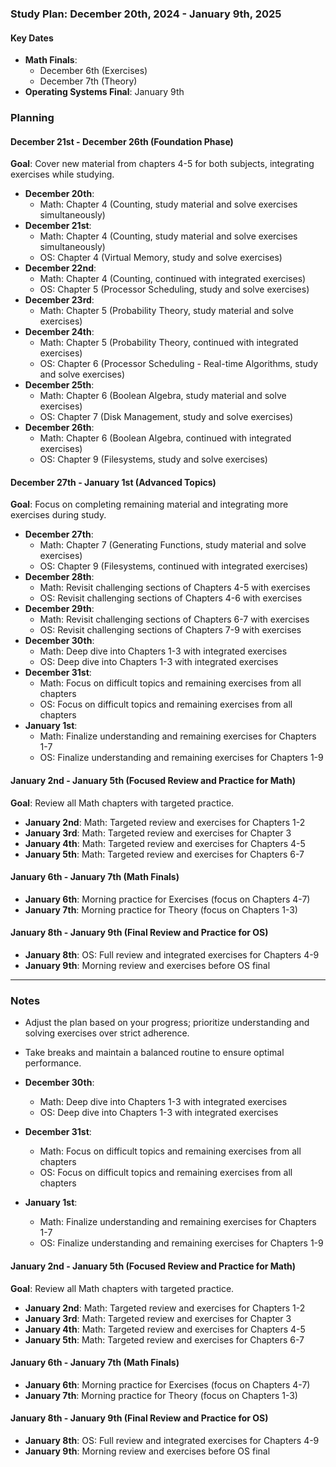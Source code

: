 ### Study Plan: December 20th, 2024 - January 9th, 2025

#### Key Dates
- **Math Finals**: 
  - December 6th (Exercises)
  - December 7th (Theory)
- **Operating Systems Final**: January 9th

### Planning

#### December 21st - December 26th (Foundation Phase)
**Goal**: Cover new material from chapters 4-5 for both subjects, integrating exercises while studying.
- **December 20th**:
	- Math: Chapter 4 (Counting, study material and solve exercises simultaneously) 
- **December 21st**: 
  - Math: Chapter 4 (Counting, study material and solve exercises simultaneously)
  - OS: Chapter 4 (Virtual Memory, study and solve exercises)
- **December 22nd**: 
  - Math: Chapter 4 (Counting, continued with integrated exercises)
  - OS: Chapter 5 (Processor Scheduling, study and solve exercises)
- **December 23rd**: 
  - Math: Chapter 5 (Probability Theory, study material and solve exercises)
- **December 24th**: 
  - Math: Chapter 5 (Probability Theory, continued with integrated exercises)
  - OS: Chapter 6 (Processor Scheduling - Real-time Algorithms, study and solve exercises)
- **December 25th**: 
  - Math: Chapter 6 (Boolean Algebra, study material and solve exercises)
  - OS: Chapter 7 (Disk Management, study and solve exercises)
- **December 26th**: 
  - Math: Chapter 6 (Boolean Algebra, continued with integrated exercises)
  - OS: Chapter 9 (Filesystems, study and solve exercises)

#### December 27th - January 1st (Advanced Topics)
**Goal**: Focus on completing remaining material and integrating more exercises during study.
- **December 27th**: 
  - Math: Chapter 7 (Generating Functions, study material and solve exercises)
  - OS: Chapter 9 (Filesystems, continued with integrated exercises)
- **December 28th**: 
  - Math: Revisit challenging sections of Chapters 4-5 with exercises
  - OS: Revisit challenging sections of Chapters 4-6 with exercises
- **December 29th**: 
  - Math: Revisit challenging sections of Chapters 6-7 with exercises
  - OS: Revisit challenging sections of Chapters 7-9 with exercises
- **December 30th**: 
  - Math: Deep dive into Chapters 1-3 with integrated exercises
  - OS: Deep dive into Chapters 1-3 with integrated exercises
- **December 31st**: 
  - Math: Focus on difficult topics and remaining exercises from all chapters
  - OS: Focus on difficult topics and remaining exercises from all chapters
- **January 1st**: 
  - Math: Finalize understanding and remaining exercises for Chapters 1-7
  - OS: Finalize understanding and remaining exercises for Chapters 1-9

#### January 2nd - January 5th (Focused Review and Practice for Math)
**Goal**: Review all Math chapters with targeted practice.
- **January 2nd**: Math: Targeted review and exercises for Chapters 1-2
- **January 3rd**: Math: Targeted review and exercises for Chapter 3
- **January 4th**: Math: Targeted review and exercises for Chapters 4-5
- **January 5th**: Math: Targeted review and exercises for Chapters 6-7

#### January 6th - January 7th (Math Finals)
- **January 6th**: Morning practice for Exercises (focus on Chapters 4-7)
- **January 7th**: Morning practice for Theory (focus on Chapters 1-3)

#### January 8th - January 9th (Final Review and Practice for OS)
- **January 8th**: OS: Full review and integrated exercises for Chapters 4-9
- **January 9th**: Morning review and exercises before OS final

---

### Notes
- Adjust the plan based on your progress; prioritize understanding and solving exercises over strict adherence.
- Take breaks and maintain a balanced routine to ensure optimal performance.

- **December 30th**: 
  - Math: Deep dive into Chapters 1-3 with integrated exercises
  - OS: Deep dive into Chapters 1-3 with integrated exercises
- **December 31st**: 
  - Math: Focus on difficult topics and remaining exercises from all chapters
  - OS: Focus on difficult topics and remaining exercises from all chapters
- **January 1st**: 
  - Math: Finalize understanding and remaining exercises for Chapters 1-7
  - OS: Finalize understanding and remaining exercises for Chapters 1-9

#### January 2nd - January 5th (Focused Review and Practice for Math)
**Goal**: Review all Math chapters with targeted practice.
- **January 2nd**: Math: Targeted review and exercises for Chapters 1-2
- **January 3rd**: Math: Targeted review and exercises for Chapter 3
- **January 4th**: Math: Targeted review and exercises for Chapters 4-5
- **January 5th**: Math: Targeted review and exercises for Chapters 6-7

#### January 6th - January 7th (Math Finals)
- **January 6th**: Morning practice for Exercises (focus on Chapters 4-7)
- **January 7th**: Morning practice for Theory (focus on Chapters 1-3)

#### January 8th - January 9th (Final Review and Practice for OS)
- **January 8th**: OS: Full review and integrated exercises for Chapters 4-9
- **January 9th**: Morning review and exercises before OS final
